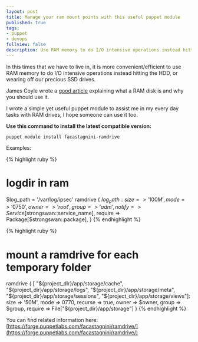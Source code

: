 ```yaml
---
layout: post
title: Manage your ram mount points with this useful puppet module
published: true
tags:
- puppet
- devops
fullview: false
description: Use RAM memory to do I/O intensive operations instead hitting the HDD, or wearing off our precious SSD drives...
---
```

In this times that we have to live in, it is more convenient/efficient to use RAM memory to do I/O intensive operations instead hitting the HDD, or wearing off our precious SSD drives.

James Coyle wrote a [good article](https://www.jamescoyle.net/how-to/943-create-a-ram-disk-in-linux) explaining what a RAM disk is and why you should use it.

I wrote a simple yet useful puppet module to assist me in my every day tasks with RAM drives, I hope someone can use it too.



**Use this command to install the latest compatible version:**

``` shell
puppet module install facastagnini-ramdrive
```


Examples:

{% highlight ruby %}
# logdir in ram
$log_path = '/var/log/ipsec'
ramdrive { $log_path:
  size       => '100M',
  mode       => '0750',
  owner      => 'root',
  group      => 'adm',
  notify     => Service[$strongswan::service_name],
  require    => Package[$strongswan::package],
}
{% endhighlight %}



{% highlight ruby %}
# mount a ramdrive for each temporary folder
ramdrive { [
  "${project_dir}/app/storage/cache",
  "${project_dir}/app/storage/logs",
  "${project_dir}/app/storage/meta",
  "${project_dir}/app/storage/sessions",
  "${project_dir}/app/storage/views"]:
  size    => '50M',
  mode    => 0770,
  recurse => true,
  owner   => $owner,
  group   => $group,
  require => File["${project_dir}/app/storage"]
}
{% endhighlight %}

You can find related information here: [https://forge.puppetlabs.com/facastagnini/ramdrive/](https://forge.puppetlabs.com/facastagnini/ramdrive/)
